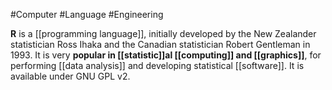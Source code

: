#Computer #Language #Engineering 

**R** is a [[programming language]], initially developed by the New Zealander statistician Ross Ihaka and the Canadian statistician Robert Gentleman in 1993. It is very **popular in [[statistic]]al [[computing]] and [[graphics]]**, for performing [[data analysis]] and developing statistical [[software]]. It is available under GNU GPL v2.